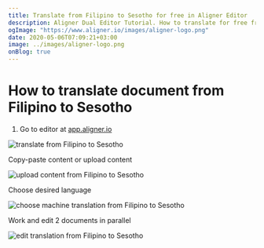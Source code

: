 ```yaml
---
title: Translate from Filipino to Sesotho for free in Aligner Editor
description: Aligner Dual Editor Tutorial. How to translate for free from Filipino to Sesotho. Aligner is multilingual document management platform. 
ogImage: "https://www.aligner.io/images/aligner-logo.png"
date: 2020-05-06T07:09:21+03:00
image: ../images/aligner-logo.png
onBlog: true
---
```


# How to translate document from Filipino to Sesotho

1. Go to editor at [app.aligner.io](https://app.aligner.io "Aligner App web page")

![translate from Filipino to Sesotho](../aligner-blank-editor.png "translate from Filipino to Sesotho")

Copy-paste content or upload content

![upload content from Filipino to Sesotho](../aligner-uploaded-document.png "upload content from Filipino to Sesotho")

Choose desired language

![choose machine translation from Filipino to Sesotho](../aligner-language-dropdown.png "choose machine translation from Filipino to Sesotho")

Work and edit 2 documents in parallel

![edit translation from Filipino to Sesotho](../aligner-double-sitded-editor.png "edit translation from Filipino to Sesotho")

